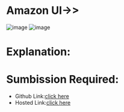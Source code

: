 # Amazon UI->>
![image](https://github.com/namishagurunani/Amazon/assets/126158413/2166710c-9e82-4d3d-b7d6-630b8e57173e)
![image](https://github.com/namishagurunani/Amazon/assets/126158413/c62af341-25fe-42c7-ab19-9aeffa5887dc)

# Explanation:

# Sumbission Required:
- Github Link:[click here](https://github.com/namishagurunani/Amazon)
- Hosted Link:[click here](https://namishagurunani.github.io/Amazon/)
